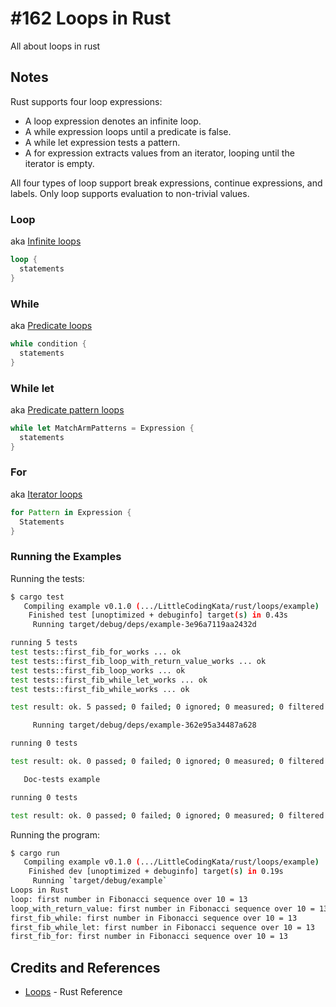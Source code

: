 # #162 Loops in Rust

All about loops in rust

## Notes

Rust supports four loop expressions:

* A loop expression denotes an infinite loop.
* A while expression loops until a predicate is false.
* A while let expression tests a pattern.
* A for expression extracts values from an iterator, looping until the iterator is empty.

All four types of loop support break expressions, continue expressions, and labels. Only loop supports evaluation to non-trivial values.

### Loop

aka [Infinite loops](https://doc.rust-lang.org/reference/expressions/loop-expr.html#infinite-loops)

```rust
loop {
  statements
}
```

### While

aka [Predicate loops](https://doc.rust-lang.org/reference/expressions/loop-expr.html#predicate-loops)

```rust
while condition {
  statements
}
```

### While let

aka [Predicate pattern loops](https://doc.rust-lang.org/reference/expressions/loop-expr.html#predicate-pattern-loops)

```rust
while let MatchArmPatterns = Expression {
  statements
}
```

### For

aka [Iterator loops](https://doc.rust-lang.org/reference/expressions/loop-expr.html#iterator-loops)

```rust
for Pattern in Expression {
  Statements
}
```

### Running the Examples

Running the tests:

```sh
$ cargo test
   Compiling example v0.1.0 (.../LittleCodingKata/rust/loops/example)
    Finished test [unoptimized + debuginfo] target(s) in 0.43s
     Running target/debug/deps/example-3e96a7119aa2432d

running 5 tests
test tests::first_fib_for_works ... ok
test tests::first_fib_loop_with_return_value_works ... ok
test tests::first_fib_loop_works ... ok
test tests::first_fib_while_let_works ... ok
test tests::first_fib_while_works ... ok

test result: ok. 5 passed; 0 failed; 0 ignored; 0 measured; 0 filtered out

     Running target/debug/deps/example-362e95a34487a628

running 0 tests

test result: ok. 0 passed; 0 failed; 0 ignored; 0 measured; 0 filtered out

   Doc-tests example

running 0 tests

test result: ok. 0 passed; 0 failed; 0 ignored; 0 measured; 0 filtered out
```

Running the program:

```sh
$ cargo run
   Compiling example v0.1.0 (.../LittleCodingKata/rust/loops/example)
    Finished dev [unoptimized + debuginfo] target(s) in 0.19s
     Running `target/debug/example`
Loops in Rust
loop: first number in Fibonacci sequence over 10 = 13
loop_with_return_value: first number in Fibonacci sequence over 10 = 13
first_fib_while: first number in Fibonacci sequence over 10 = 13
first_fib_while_let: first number in Fibonacci sequence over 10 = 13
first_fib_for: first number in Fibonacci sequence over 10 = 13

```

## Credits and References

* [Loops](https://doc.rust-lang.org/reference/expressions/loop-expr.html) - Rust Reference
